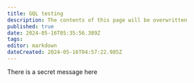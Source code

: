 ```yaml
---
title: GQL testing
description: The contents of this page will be overwritten
published: true
date: 2024-05-16T05:35:56.389Z
tags: 
editor: markdown
dateCreated: 2024-05-16T04:57:22.985Z
---
```


There is a secret message here